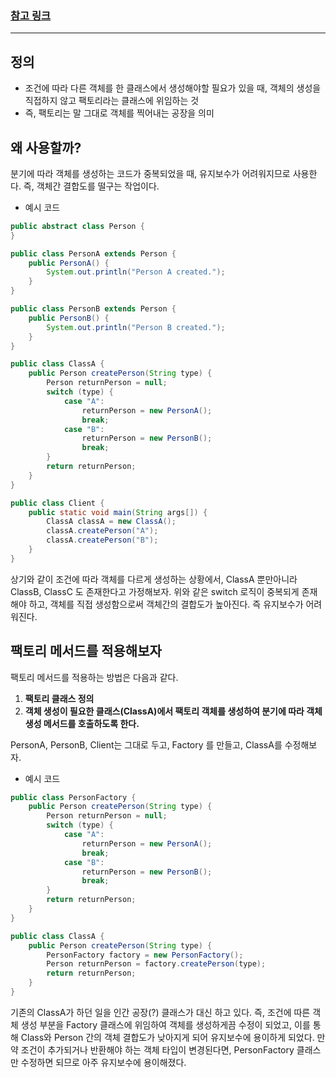 ### [참고 링크](https://victorydntmd.tistory.com/299)

---

## 정의

- 조건에 따라 다른 객체를 한 클래스에서 생성해야할 필요가 있을 때, 객체의 생성을 직접하지 않고 팩토리라는 클래스에 위임하는 것
- 즉, 팩토리는 말 그대로 객체를 찍어내는 공장을 의미

## 왜 사용할까?

분기에 따라 객체를 생성하는 코드가 중복되었을 때, 유지보수가 어려워지므로 사용한다. 즉, 객체간 결합도를 떨구는 작업이다.

- 예시 코드

```java
public abstract class Person {
}
```

```java
public class PersonA extends Person {
	public PersonA() {
		System.out.println("Person A created.");
	}
}
```

```java
public class PersonB extends Person {
	public PersonB() {
		System.out.println("Person B created.");
	}
}
```

```java
public class ClassA {
	public Person createPerson(String type) {
		Person returnPerson = null;
		switch (type) {
			case "A":
				returnPerson = new PersonA();
				break;
			case "B":
				returnPerson = new PersonB();
				break;
		}
		return returnPerson;
	}
}
```

```java
public class Client {
	public static void main(String args[]) {
		ClassA classA = new ClassA();
		classA.createPerson("A");
		classA.createPerson("B");
	}
}
```

상기와 같이 조건에 따라 객체를 다르게 생성하는 상황에서, ClassA 뿐만아니라 ClassB, ClassC 도 존재한다고 가정해보자. 위와 같은 switch 로직이 중복되게 존재해야 하고, 객체를 직접 생성함으로써
객체간의 결합도가 높아진다. 즉 유지보수가 어려워진다.

## 팩토리 메서드를 적용해보자

팩토리 메서드를 적용하는 방법은 다음과 같다.

1. **팩토리 클래스 정의**
2. **객체 생성이 필요한 클래스(ClassA)에서 팩토리 객체를 생성하여 분기에 따라 객체 생성 메서드를 호출하도록 한다.**

PersonA, PersonB, Client는 그대로 두고, Factory 를 만들고, ClassA를 수정해보자.

- 예시 코드

```java
public class PersonFactory {
	public Person createPerson(String type) {
		Person returnPerson = null;
		switch (type) {
			case "A":
				returnPerson = new PersonA();
				break;
			case "B":
				returnPerson = new PersonB();
				break;
		}
		return returnPerson;
	}
}
```

```java
public class ClassA {
	public Person createPerson(String type) {
		PersonFactory factory = new PersonFactory();
		Person returnPerson = factory.createPerson(type);
		return returnPerson;
	}
}
```

기존의 ClassA가 하던 일을 인간 공장(?) 클래스가 대신 하고 있다. 즉, 조건에 따른 객체 생성 부분을 Factory 클래스에 위임하여 객체를 생성하게끔 수정이 되었고, 이를 통해 Class와 Person
간의 객체 결합도가 낮아지게 되어 유지보수에 용이하게 되었다. 만약 조건이 추가되거나 반환해야 하는 객체 타입이 변경된다면, PersonFactory 클래스만 수정하면 되므로 아주 유지보수에 용이해졌다.
